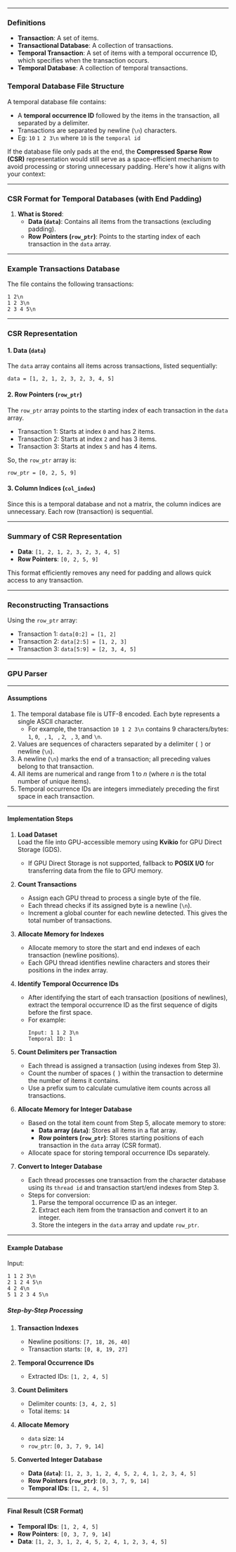 
---

### Definitions  
- **Transaction**: A set of items.  
- **Transactional Database**: A collection of transactions.  
- **Temporal Transaction**: A set of items with a temporal occurrence ID, which specifies when the transaction occurs.  
- **Temporal Database**: A collection of temporal transactions.  

### Temporal Database File Structure  
A temporal database file contains:  
- A **temporal occurrence ID** followed by the items in the transaction, all separated by a delimiter.  
- Transactions are separated by newline (`\n`) characters.  
- Eg: `10` `1 2 3\n` where `10` is the `temporal id`

If the database file only pads at the end, the **Compressed Sparse Row (CSR)** representation would still serve as a space-efficient mechanism to avoid processing or storing unnecessary padding. Here's how it aligns with your context:

---

### **CSR Format for Temporal Databases (with End Padding)**  

1. **What is Stored**:
   - **Data (`data`)**: Contains all items from the transactions (excluding padding).  
   - **Row Pointers (`row_ptr`)**: Points to the starting index of each transaction in the `data` array.  

---

### **Example Transactions Database**
The file contains the following transactions:
```
1 2\n
1 2 3\n
2 3 4 5\n
```

---

### **CSR Representation**  

#### **1. Data (`data`)**
The `data` array contains all items across transactions, listed sequentially:
```
data = [1, 2, 1, 2, 3, 2, 3, 4, 5]
```

#### **2. Row Pointers (`row_ptr`)**
The `row_ptr` array points to the starting index of each transaction in the `data` array.  
- Transaction 1: Starts at index `0` and has 2 items.  
- Transaction 2: Starts at index `2` and has 3 items.  
- Transaction 3: Starts at index `5` and has 4 items.  

So, the `row_ptr` array is:
```
row_ptr = [0, 2, 5, 9]
```

#### **3. Column Indices (`col_index`)**
Since this is a temporal database and not a matrix, the column indices are unnecessary. Each row (transaction) is sequential.

---

### **Summary of CSR Representation**
- **Data**: `[1, 2, 1, 2, 3, 2, 3, 4, 5]`  
- **Row Pointers**: `[0, 2, 5, 9]`  

This format efficiently removes any need for padding and allows quick access to any transaction.  

---

### **Reconstructing Transactions**
Using the `row_ptr` array:
- Transaction 1: `data[0:2] = [1, 2]`  
- Transaction 2: `data[2:5] = [1, 2, 3]`  
- Transaction 3: `data[5:9] = [2, 3, 4, 5]`  
---

### GPU Parser  

---

#### **Assumptions**  
1. The temporal database file is UTF-8 encoded. Each byte represents a single ASCII character.  
   - For example, the transaction `10 1 2 3\n` contains 9 characters/bytes: `1`, `0`, ` `, `1`, ` `, `2`, ` `, `3`, and `\n`.  
2. Values are sequences of characters separated by a delimiter (` `) or newline (`\n`).  
3. A newline (`\n`) marks the end of a transaction; all preceding values belong to that transaction.  
4. All items are numerical and range from 1 to *n* (where *n* is the total number of unique items).  
5. Temporal occurrence IDs are integers immediately preceding the first space in each transaction.  

---

#### **Implementation Steps**

1. **Load Dataset**  
   Load the file into GPU-accessible memory using **Kvikio** for GPU Direct Storage (GDS).  
   - If GPU Direct Storage is not supported, fallback to **POSIX I/O** for transferring data from the file to GPU memory.  

2. **Count Transactions**  
   - Assign each GPU thread to process a single byte of the file.  
   - Each thread checks if its assigned byte is a newline (`\n`).  
   - Increment a global counter for each newline detected. This gives the total number of transactions.  

3. **Allocate Memory for Indexes**  
   - Allocate memory to store the start and end indexes of each transaction (newline positions).  
   - Each GPU thread identifies newline characters and stores their positions in the index array.

4. **Identify Temporal Occurrence IDs**  
   - After identifying the start of each transaction (positions of newlines), extract the temporal occurrence ID as the first sequence of digits before the first space.  
   - For example:  
     ```
     Input: 1 1 2 3\n  
     Temporal ID: 1  
     ```

5. **Count Delimiters per Transaction**  
   - Each thread is assigned a transaction (using indexes from Step 3).  
   - Count the number of spaces (` `) within the transaction to determine the number of items it contains.  
   - Use a prefix sum to calculate cumulative item counts across all transactions.  

6. **Allocate Memory for Integer Database**  
   - Based on the total item count from Step 5, allocate memory to store:  
     - **Data array (`data`)**: Stores all items in a flat array.  
     - **Row pointers (`row_ptr`)**: Stores starting positions of each transaction in the `data` array (CSR format).  
   - Allocate space for storing temporal occurrence IDs separately.

7. **Convert to Integer Database**  
   - Each thread processes one transaction from the character database using its `thread id` and transaction start/end indexes from Step 3.  
   - Steps for conversion:  
     1. Parse the temporal occurrence ID as an integer.  
     2. Extract each item from the transaction and convert it to an integer.  
     3. Store the integers in the `data` array and update `row_ptr`.  

---

#### **Example Database**  
Input:  
```
1 1 2 3\n  
2 1 2 4 5\n  
4 2 4\n  
5 1 2 3 4 5\n  
```

##### **Step-by-Step Processing**
1. **Transaction Indexes**  
   - Newline positions: `[7, 18, 26, 40]`  
   - Transaction starts: `[0, 8, 19, 27]`

2. **Temporal Occurrence IDs**  
   - Extracted IDs: `[1, 2, 4, 5]`  

3. **Count Delimiters**  
   - Delimiter counts: `[3, 4, 2, 5]`  
   - Total items: `14`  

4. **Allocate Memory**  
   - `data` size: `14`  
   - `row_ptr`: `[0, 3, 7, 9, 14]`  

5. **Converted Integer Database**  
   - **Data (`data`)**: `[1, 2, 3, 1, 2, 4, 5, 2, 4, 1, 2, 3, 4, 5]`  
   - **Row Pointers (`row_ptr`)**: `[0, 3, 7, 9, 14]`  
   - **Temporal IDs**: `[1, 2, 4, 5]`

---

#### **Final Result (CSR Format)**  
- **Temporal IDs**: `[1, 2, 4, 5]`  
- **Row Pointers**: `[0, 3, 7, 9, 14]`  
- **Data**: `[1, 2, 3, 1, 2, 4, 5, 2, 4, 1, 2, 3, 4, 5]`  
